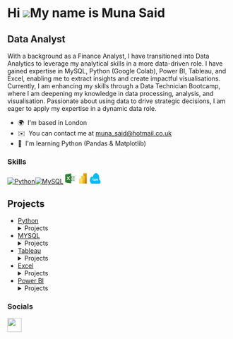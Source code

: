 Hi ![](https://user-images.githubusercontent.com/18350557/176309783-0785949b-9127-417c-8b55-ab5a4333674e.gif)My name is Muna Said
=================================================================================================================================

Data Analyst
------------

With a background as a Finance Analyst, I have transitioned into Data Analytics to leverage my analytical skills in a more data-driven role. I have gained expertise in MySQL, Python (Google Colab), Power BI, Tableau, and Excel, enabling me to extract insights and create impactful visualisations. Currently, I am enhancing my skills through a Data Technician Bootcamp, where I am deepening my knowledge in data processing, analysis, and visualisation. Passionate about using data to drive strategic decisions, I am eager to apply my expertise in a dynamic data role.

* 🌍  I'm based in London
* ✉️  You can contact me at [muna\_said@hotmail.co.uk](mailto:muna_said@hotmail.co.uk)
* 🧠  I'm learning Python (Pandas & Matplotlib)

### Skills


<p align="left">
<a href="https://www.python.org/" target="_blank" rel="noreferrer"><img src="https://raw.githubusercontent.com/danielcranney/readme-generator/main/public/icons/skills/python-colored.svg" width="36" height="36" alt="Python" /></a><a href="https://www.mysql.com/" target="_blank" rel="noreferrer"><img src="https://raw.githubusercontent.com/danielcranney/readme-generator/main/public/icons/skills/mysql-colored.svg" width="36" height="36" alt="MySQL" /></a>
<img src="excel.png" alt="Excel" width="24" height="24">
<img src="power-bi-icon.png" alt="Power BI" width="24" height="24">
<img src="microsoft-azure.256x158.png" alt="Azure" width="24" height="24">
<h2>Projects</h2>
<ul>
  <li><a href="#Python">Python</a></li>
  <details>
  <summary>Projects</summary>

  ### GDP (nominal) per Capita <a name="gdp-nominal"></a> 
    
  This file allowed me to explore countries IMF estimates, World Bank estimates and UN estimates. Using Python I was able to investigate important information. 

  
  <img src="Image 1.png" alt="Image 1" width="400" height="200">

  
  Image 1 shows me integrating my data as you can see I was looking at the amount of countries per continents. There is slight misinformation as on google Africa has 54, 
  Asia has 48, Europe has 44, North America has 23, South America has 12, and Oceania has 14. There is increase number of countries in my data which were incorrect. 
  

  <img src="Image 2.png" alt="Image 2" width="450" height="300">

  Image 2 shows countries which are below the IMF estimates, I had to clean my data before this as a lot of IMF estimate were coming up as NaN which stands for not a 
  number. I replaced this with the value of 0 to get more precision.

  ### Students <a name="Studentsin.csv"></a> 

Students file contained id, name, class, marks and gender of students. Here I was able to use python syntax to obtain wanted information.  

 <img src="Image 3.png" alt="Image 3" width="450" height="300">

Image 3 I was able to check which students were in class four. Because I didn’t specify which columns I wanted only on display I was given all their information such as ID, mark, name and gender. 

 <img src="Image 4.png" alt="Image 4" width="450" height="300">

Image 4 I was able assign a new column named ‘passed’ where any student who obtained a mark over 60 will show true or under 60 will show false. 

 <img src="Image 5 .png" alt="Image 5" width="450" height="300">
 

Image 5  shows how easy it is to rename a column. I was able to replace column name ‘mark’ with ‘score’ which makes it easier to read. 
 </details>
  
  <li><a href="#MYSQL">MYSQL</a></li>
  <details>
  <summary>Projects</summary>
  </details>
  <li><a href="#Tableau">Tableau</a></li>
  <details>
  <summary>Projects</summary>
  </details>
  <li><a href="#Excel">Excel</a></li>
  <details>
  <summary>Projects</summary>
  </details>
  <li><a href="#Power BI">Power BI</a></li>
  <details>
  <summary>Projects</summary>
  </details>
</ul>

</p>


### Socials

<p align="left"> <a href="https://www.linkedin.com/in/MunaSaid" target="_blank" rel="noreferrer"> <picture> <source media="(prefers-color-scheme: dark)" srcset="https://raw.githubusercontent.com/danielcranney/readme-generator/main/public/icons/socials/linkedin-dark.svg" /> <source media="(prefers-color-scheme: light)" srcset="https://raw.githubusercontent.com/danielcranney/readme-generator/main/public/icons/socials/linkedin.svg" /> <img src="https://raw.githubusercontent.com/danielcranney/readme-generator/main/public/icons/socials/linkedin.svg" width="32" height="32" /> </picture> </a></p>
